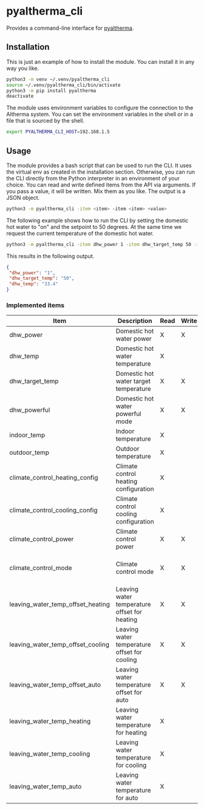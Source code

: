 # pyaltherma_cli
Provides a command-line interface for [pyaltherma](https://github.com/tadasdanielius/pyaltherma).

## Installation

This is just an example of how to install the module. You can install it in any way you like.

```bash
python3 -m venv ~/.venv/pyaltherma_cli
source ~/.venv/pyaltherma_cli/bin/activate
python3 -m pip install pyaltherma
deactivate
```

The module uses environment variables to configure the connection to the Altherma system.
You can set the environment variables in the shell or in a file that is sourced by the shell.

```bash
export PYALTHERMA_CLI_HOST=192.168.1.5
```

## Usage

The module provides a bash script that can be used to run the CLI. It uses the virtual env as created in the installation section.
Otherwise, you can run the CLI directly from the Python interpreter in an environment of your choice.
You can read and write defined items from the API via arguments. If you pass a value, it will be written. Mix them as you like. The output is a JSON object.

```bash
python3 -m pyaltherma_cli -item <item> -item <item> <value>
```

The following example shows how to run the CLI by setting the domestic hot water to "on" and the setpoint to 50 degrees. At the same time we request the current temperature of the domestic hot water.

```bash
python3 -m pyaltherma_cli -item dhw_power 1 -item dhw_target_temp 50 -item dhw_temp
```

This results in the following output.

```json
{
 "dhw_power": "1",
 "dhw_target_temp": "50",
 "dhw_temp": "33.4"
}
```

### Implemented items

| Item | Description | Read | Write | Values | Limitations |
|------|-------------|------|-------|--------|-------------|
| dhw_power | Domestic hot water power | X | X | "1" [On], "0" [Off] | |
| dhw_temp | Domestic hot water temperature | X | | | |
| dhw_target_temp | Domestic hot water target temperature | X | X | between "30" and "80" | only for "dhw_power" set to "1" |
| dhw_powerful | Domestic hot water powerful mode | X | X | "1" [On], "0" [Off] | |
| indoor_temp | Indoor temperature | X | | | |
| outdoor_temp | Outdoor temperature | X | | | |
| climate_control_heating_config | Climate control heating configuration | X | | "1" [WeatherDependent], "2" [Fixed] | |
| climate_control_cooling_config | Climate control cooling configuration | X | | "1" [WeatherDependent], "2" [Fixed] | |
| climate_control_power | Climate control power | X | X | "1" [On], "0" [Off] | |
| climate_control_mode | Climate control mode | X | X | "heating", "cooling", "auto", "heating_day", "heating_night" | |
| leaving_water_temp_offset_heating | Leaving water temperature offset for heating | X | X | between "-5" and "5" | only for "climate_control_mode" set to "heating" and "climate_control_heating_config" set to "1" |
| leaving_water_temp_offset_cooling | Leaving water temperature offset for cooling | X | X | between "-5" and "5" | only for "climate_control_mode" set to "cooling" and "climate_control_cooling_config" set to "1" |
| leaving_water_temp_offset_auto | Leaving water temperature offset for auto | X | X | between "-5" and "5" | only for "climate_control_mode" set to "auto" |
| leaving_water_temp_heating | Leaving water temperature for heating | X | | | only for "climate_control_mode" set to "heating" and "climate_control_heating_config" set to "2" |
| leaving_water_temp_cooling | Leaving water temperature for cooling | X | | | only for "climate_control_mode" set to "cooling" and "climate_control_cooling_config" set to "2" |
| leaving_water_temp_auto | Leaving water temperature for auto | X | | | only for "climate_control_mode" set to "auto" |
